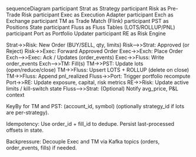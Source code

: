 sequenceDiagram
participant Strat as Strategy
participant Risk as Pre-Trade Risk
participant Exec as Execution Adapter
participant Exch as Exchange
participant TM as Trade Match (Flink)
participant PST as Positions State
participant Fluss as Fluss Tables (LOTS/ROLLUP/PNL)
participant Port as Portfolio Updater
participant RE as Risk Engine


Strat->>Risk: New Order (BUY/SELL, qty, limits)
Risk-->>Strat: Approved (or Reject)
Risk->>Exec: Forward Approved Order
Exec->>Exch: Place Order
Exch-->>Exec: Ack / Updates (order_events)
Exec->>Fluss: Write order_events
Exch-->>TM: Fill(s)
TM->>PST: Update lots (open/reduce/close)
TM->>Fluss: Upsert LOTS + ROLLUP (delete on close)
TM->>Fluss: Append pnl_realized
Fluss->>Port: Trigger portfolio recompute
Port->>RE: Update exposure, capital, risk metrics
RE->>Risk: Update active limits / kill-switch state
Fluss-->>Strat: (Optional) Notify avg_price, P&L context


KeyBy for TM and PST: (account_id, symbol) (optionally strategy_id if lots are per-strategy).

Idempotency: Use order_id + fill_id to dedupe. Persist last-processed offsets in state.

Backpressure: Decouple Exec and TM via Kafka topics (orders, order_events, fills) if needed.
